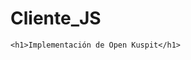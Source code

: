 # Cliente_JS

<article class="markdown-body entry-content" itemprop="text">

    <h1>Implementación de Open Kuspit</h1>
    
</article>

